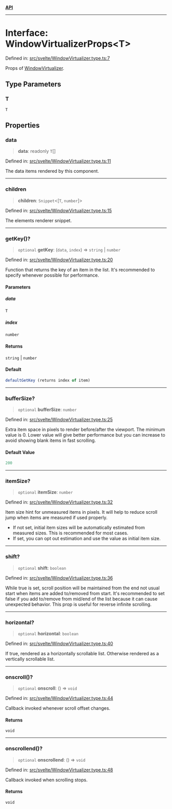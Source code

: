 [**API**](../../API.md)

***

# Interface: WindowVirtualizerProps\<T\>

Defined in: [src/svelte/WindowVirtualizer.type.ts:7](https://github.com/inokawa/virtua/blob/1ff5411536e2b87ecd49256c9dcae583bb8a7836/src/svelte/WindowVirtualizer.type.ts#L7)

Props of [WindowVirtualizer](../variables/VList.md).

## Type Parameters

### T

`T`

## Properties

### data

> **data**: readonly `T`[]

Defined in: [src/svelte/WindowVirtualizer.type.ts:11](https://github.com/inokawa/virtua/blob/1ff5411536e2b87ecd49256c9dcae583bb8a7836/src/svelte/WindowVirtualizer.type.ts#L11)

The data items rendered by this component.

***

### children

> **children**: `Snippet`\<\[`T`, `number`\]\>

Defined in: [src/svelte/WindowVirtualizer.type.ts:15](https://github.com/inokawa/virtua/blob/1ff5411536e2b87ecd49256c9dcae583bb8a7836/src/svelte/WindowVirtualizer.type.ts#L15)

The elements renderer snippet.

***

### getKey()?

> `optional` **getKey**: (`data`, `index`) => `string` \| `number`

Defined in: [src/svelte/WindowVirtualizer.type.ts:20](https://github.com/inokawa/virtua/blob/1ff5411536e2b87ecd49256c9dcae583bb8a7836/src/svelte/WindowVirtualizer.type.ts#L20)

Function that returns the key of an item in the list. It's recommended to specify whenever possible for performance.

#### Parameters

##### data

`T`

##### index

`number`

#### Returns

`string` \| `number`

#### Default

```ts
defaultGetKey (returns index of item)
```

***

### bufferSize?

> `optional` **bufferSize**: `number`

Defined in: [src/svelte/WindowVirtualizer.type.ts:25](https://github.com/inokawa/virtua/blob/1ff5411536e2b87ecd49256c9dcae583bb8a7836/src/svelte/WindowVirtualizer.type.ts#L25)

Extra item space in pixels to render before/after the viewport. The minimum value is 0. Lower value will give better performance but you can increase to avoid showing blank items in fast scrolling.

#### Default Value

```ts
200
```

***

### itemSize?

> `optional` **itemSize**: `number`

Defined in: [src/svelte/WindowVirtualizer.type.ts:32](https://github.com/inokawa/virtua/blob/1ff5411536e2b87ecd49256c9dcae583bb8a7836/src/svelte/WindowVirtualizer.type.ts#L32)

Item size hint for unmeasured items in pixels. It will help to reduce scroll jump when items are measured if used properly.

- If not set, initial item sizes will be automatically estimated from measured sizes. This is recommended for most cases.
- If set, you can opt out estimation and use the value as initial item size.

***

### shift?

> `optional` **shift**: `boolean`

Defined in: [src/svelte/WindowVirtualizer.type.ts:36](https://github.com/inokawa/virtua/blob/1ff5411536e2b87ecd49256c9dcae583bb8a7836/src/svelte/WindowVirtualizer.type.ts#L36)

While true is set, scroll position will be maintained from the end not usual start when items are added to/removed from start. It's recommended to set false if you add to/remove from mid/end of the list because it can cause unexpected behavior. This prop is useful for reverse infinite scrolling.

***

### horizontal?

> `optional` **horizontal**: `boolean`

Defined in: [src/svelte/WindowVirtualizer.type.ts:40](https://github.com/inokawa/virtua/blob/1ff5411536e2b87ecd49256c9dcae583bb8a7836/src/svelte/WindowVirtualizer.type.ts#L40)

If true, rendered as a horizontally scrollable list. Otherwise rendered as a vertically scrollable list.

***

### onscroll()?

> `optional` **onscroll**: () => `void`

Defined in: [src/svelte/WindowVirtualizer.type.ts:44](https://github.com/inokawa/virtua/blob/1ff5411536e2b87ecd49256c9dcae583bb8a7836/src/svelte/WindowVirtualizer.type.ts#L44)

Callback invoked whenever scroll offset changes.

#### Returns

`void`

***

### onscrollend()?

> `optional` **onscrollend**: () => `void`

Defined in: [src/svelte/WindowVirtualizer.type.ts:48](https://github.com/inokawa/virtua/blob/1ff5411536e2b87ecd49256c9dcae583bb8a7836/src/svelte/WindowVirtualizer.type.ts#L48)

Callback invoked when scrolling stops.

#### Returns

`void`
